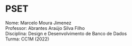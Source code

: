 # PSET

Nome: Marcelo Moura Jimenez  
Professor: Abrantes Araújo Silva Filho  
Disciplina: Design e Desenvolvimento de Banco de Dados  
Turma: CC1M (2022)  
